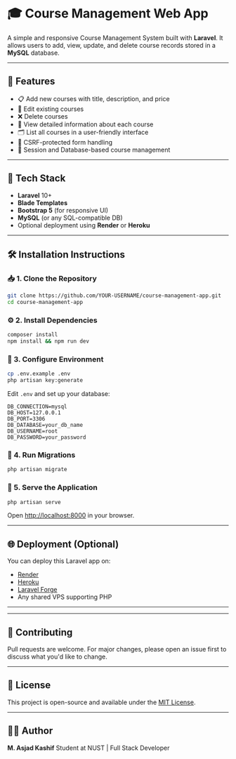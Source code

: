 
# 🎓 Course Management Web App

A simple and responsive Course Management System built with **Laravel**. It allows users to add, view, update, and delete course records stored in a **MySQL** database.

---

## 🚀 Features

- 📋 Add new courses with title, description, and price
- 📝 Edit existing courses
- ❌ Delete courses
- 📖 View detailed information about each course
- 🗂️ List all courses in a user-friendly interface
- 🔐 CSRF-protected form handling
- 🧠 Session and Database-based course management

---

## 🧰 Tech Stack

- **Laravel** 10+
- **Blade Templates**
- **Bootstrap 5** (for responsive UI)
- **MySQL** (or any SQL-compatible DB)
- Optional deployment using **Render** or **Heroku**

---

## 🛠️ Installation Instructions

### 📥 1. Clone the Repository

```bash
git clone https://github.com/YOUR-USERNAME/course-management-app.git
cd course-management-app
````

### ⚙️ 2. Install Dependencies

```bash
composer install
npm install && npm run dev
```

### 🔑 3. Configure Environment

```bash
cp .env.example .env
php artisan key:generate
```

Edit `.env` and set up your database:

```env
DB_CONNECTION=mysql
DB_HOST=127.0.0.1
DB_PORT=3306
DB_DATABASE=your_db_name
DB_USERNAME=root
DB_PASSWORD=your_password
```

### 🧾 4. Run Migrations

```bash
php artisan migrate
```

### 🔄 5. Serve the Application

```bash
php artisan serve
```

Open [http://localhost:8000](http://localhost:8000) in your browser.

---

## 🌐 Deployment (Optional)

You can deploy this Laravel app on:

* [Render](https://render.com)
* [Heroku](https://heroku.com)
* [Laravel Forge](https://forge.laravel.com)
* Any shared VPS supporting PHP

---

---

## 🤝 Contributing

Pull requests are welcome. For major changes, please open an issue first to discuss what you'd like to change.

---

## 📄 License

This project is open-source and available under the [MIT License](LICENSE).

---

## 👨‍💻 Author

**M. Asjad Kashif**
Student at NUST | Full Stack Developer

